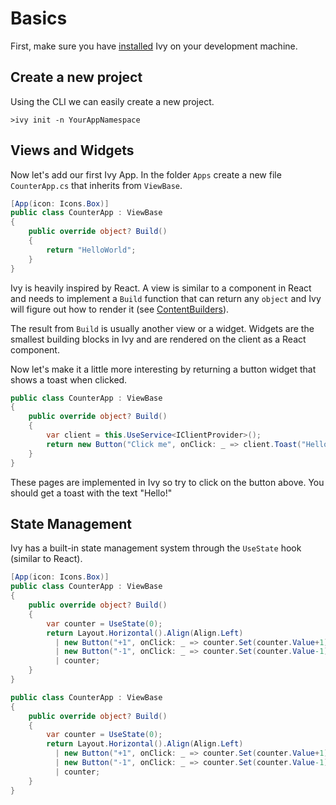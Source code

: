﻿---
prepare: |
    var client = this.UseService<IClientProvider>();
---

# Basics

<Ingress Text="Learn the essential concepts of Ivy development including Views, Widgets, state management, and how to build your first interactive application." />

First, make sure you have [installed](./02_Installation.md) Ivy on your development machine.

## Create a new project

Using the CLI we can easily create a new project.

```terminal
>ivy init -n YourAppNamespace
```

## Views and Widgets

Now let's add our first Ivy App. In the folder `Apps` create a new file `CounterApp.cs` that inherits from `ViewBase`.

```csharp
[App(icon: Icons.Box)]
public class CounterApp : ViewBase
{
    public override object? Build()
    {
        return "HelloWorld";
    }
}
```

Ivy is heavily inspired by React. A view is similar to a component in React and needs to implement a `Build` function that can return any `object` and Ivy will figure out how to render it (see [ContentBuilders](../02_Concepts/ContentBuilders.md)).

The result from `Build` is usually another view or a widget. Widgets are the smallest building blocks in Ivy and are rendered on the client as a React component.

Now let's make it a little more interesting by returning a button widget that shows a toast when clicked.

```csharp demo-below 
public class CounterApp : ViewBase
{
    public override object? Build()
    {
        var client = this.UseService<IClientProvider>();
        return new Button("Click me", onClick: _ => client.Toast("Hello!"));
    }
}
```

<Callout Icon="Info">
These pages are implemented in Ivy so try to click on the button above. You should get a toast with the text "Hello!"
</Callout>

## State Management

Ivy has a built-in state management system through the `UseState` hook (similar to React).

```csharp
[App(icon: Icons.Box)]
public class CounterApp : ViewBase
{
    public override object? Build()
    {
        var counter = UseState(0);
        return Layout.Horizontal().Align(Align.Left)
          | new Button("+1", onClick: _ => counter.Set(counter.Value+1))
          | new Button("-1", onClick: _ => counter.Set(counter.Value-1))
          | counter;
    }
}
```

```csharp demo 
public class CounterApp : ViewBase
{
    public override object? Build()
    {
        var counter = UseState(0);
        return Layout.Horizontal().Align(Align.Left)
          | new Button("+1", onClick: _ => counter.Set(counter.Value+1))
          | new Button("-1", onClick: _ => counter.Set(counter.Value-1))
          | counter;
    }
}
```
